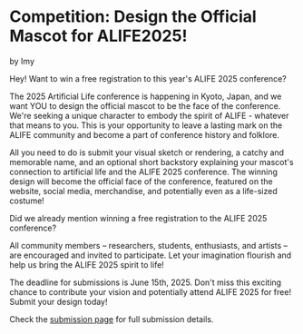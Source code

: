 # Competition: Design the Official Mascot for ALIFE2025!

by Imy

Hey! Want to win a free registration to this year's ALIFE 2025 conference?

The 2025 Artificial Life conference is happening in Kyoto, Japan, and we want YOU to design the official mascot to be the face of the conference. We're seeking a unique character to embody the spirit of ALIFE - whatever that means to you. This is your opportunity to leave a lasting mark on the ALIFE community and become a part of conference history and folklore.

All you need to do is submit your visual sketch or rendering, a catchy and memorable name, and an optional short backstory explaining your mascot's connection to artificial life and the ALIFE 2025 conference. The winning design will become the official face of the conference, featured on the website, social media, merchandise, and potentially even as a life-sized costume!

Did we already mention winning a free registration to the ALIFE 2025 conference?

All community members – researchers, students, enthusiasts, and artists – are encouraged and invited to participate. Let your imagination flourish and help us bring the ALIFE 2025 spirit to life!

The deadline for submissions is June 15th, 2025. Don't miss this exciting chance to contribute your vision and potentially attend ALIFE 2025 for free! Submit your design today!

Check the [submission page](https://tinyurl.com/ALIFEMascotCompetition) for full submission details.
